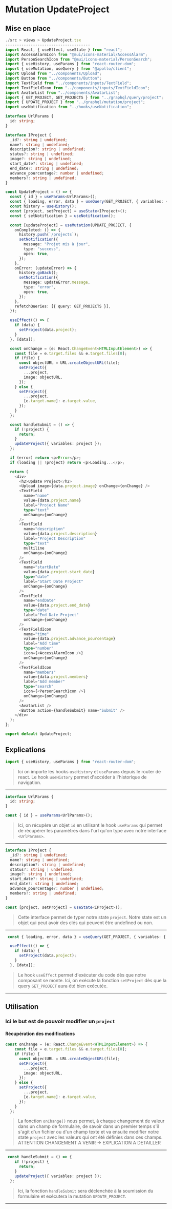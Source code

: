# Mutation UpdateProject

## Mise en place

```typescript
./src > views > UpdateProject.tsx
-------------------------------------
import React, { useEffect, useState } from "react";
import AccessAlarmIcon from "@mui/icons-material/AccessAlarm";
import PersonSearchIcon from "@mui/icons-material/PersonSearch";
import { useHistory, useParams } from "react-router-dom";
import { useMutation, useQuery } from "@apollo/client";
import Upload from "../components/Upload";
import Button from "../components/Button";
import TextField from "../components/inputs/TextField";
import TextFieldIcon from "../components/inputs/TextFieldIcon";
import AvatarList from "../components/AvatarList";
import { GET_PROJECT, GET_PROJECTS } from "../graphql/query/project";
import { UPDATE_PROJECT } from "../graphql/mutation/project";
import useNotification from "../hooks/useNotification";

interface UrlParams {
  id: string;
}

interface IProject {
  _id?: string | undefined;
  name?: string | undefined;
  description?: string | undefined;
  status?: string | undefined;
  image?: string | undefined;
  start_date?: string | undefined;
  end_date?: string | undefined;
  advance_pourcentage?: number | undefined;
  members?: string | undefined;
}

const UpdateProject = () => {
  const { id } = useParams<UrlParams>();
  const { loading, error, data } = useQuery(GET_PROJECT, { variables: { id } });
  const history = useHistory();
  const [project, setProject] = useState<IProject>();
  const { setNotification } = useNotification();

  const [updateProject] = useMutation(UPDATE_PROJECT, {
    onCompleted: () => {
      history.push(`/projects`);
      setNotification({
        message: "Projet mis à jour",
        type: "success",
        open: true,
      });
    },
    onError: (updateError) => {
      history.goBack();
      setNotification({
        message: updateError.message,
        type: "error",
        open: true,
      });
    },
    refetchQueries: [{ query: GET_PROJECTS }],
  });

  useEffect(() => {
    if (data) {
      setProject(data.project);
    }
  }, [data]);

  const onChange = (e: React.ChangeEvent<HTMLInputElement>) => {
    const file = e.target.files && e.target.files[0];
    if (file) {
      const objectURL = URL.createObjectURL(file);
      setProject({
        ...project,
        image: objectURL,
      });
    } else {
      setProject({
        ...project,
        [e.target.name]: e.target.value,
      });
    }
  };

  const handleSubmit = () => {
    if (!project) {
      return;
    }
    updateProject({ variables: project });
  };

  if (error) return <p>Error</p>;
  if (loading || !project) return <p>Loading...</p>;

  return (
    <div>
      <h2>Update Project</h2>
      <Upload image={data.project.image} onChange={onChange} />
      <TextField
        name="name"
        value={data.project.name}
        label="Project Name"
        type="text"
        onChange={onChange}
      />
      <TextField
        name="description"
        value={data.project.description}
        label="Project Description"
        type="text"
        multiline
        onChange={onChange}
      />
      <TextField
        name="startDate"
        value={data.project.start_date}
        type="date"
        label="Start Date Project"
        onChange={onChange}
      />
      <TextField
        name="endDate"
        value={data.project.end_date}
        type="date"
        label="End Date Project"
        onChange={onChange}
      />
      <TextFieldIcon
        name="time"
        value={data.project.advance_pourcentage}
        label="Add time"
        type="number"
        icon={<AccessAlarmIcon />}
        onChange={onChange}
      />
      <TextFieldIcon
        name="members"
        value={data.project.members}
        label="Add member"
        type="search"
        icon={<PersonSearchIcon />}
        onChange={onChange}
      />
      <AvatarList />
      <Button action={handleSubmit} name="Submit" />
    </div>
  );
};

export default UpdateProject;
```


## Explications

```typescript
import { useHistory, useParams } from "react-router-dom";
```
>Ici on importe les hooks `useHistory` et `useParams` depuis le router de react. 
>Le hook `useHistory` permet d'accéder à l'historique de navigation. 
_________________

```typescript
interface UrlParams {
  id: string;
}

const { id } = useParams<UrlParams>();
```
>Ici, on récupère un objet `id` en utilisant le hook `useParams` qui permet de récupérer les paramètres dans l'url qu'on type avec notre interface `<UrlParams>`.
_________________

```typescript
interface IProject {
  _id?: string | undefined;
  name?: string | undefined;
  description?: string | undefined;
  status?: string | undefined;
  image?: string | undefined;
  start_date?: string | undefined;
  end_date?: string | undefined;
  advance_pourcentage?: number | undefined;
  members?: string | undefined;
}

const [project, setProject] = useState<IProject>();

```
>Cette interface permet de typer notre state `project`. Notre state est un objet qui peut avoir des clés qui peuvent être undefined ou non.
_________________


```typescript
 const { loading, error, data } = useQuery(GET_PROJECT, { variables: { id } });

  useEffect(() => {
    if (data) {
      setProject(data.project);
    }
  }, [data]);
```
>Le hook `useEffect` permet d'exécuter du code dès que notre composant se monte. Ici, on exécute la fonction `setProject` dès que la query `GET_PROJECT` aura été bien exécutée.
_________________


## Utilisation

### Ici le but est de pouvoir modifier un `project`

#### Récupération des modifications


```typescript
const onChange = (e: React.ChangeEvent<HTMLInputElement>) => {
    const file = e.target.files && e.target.files[0];
    if (file) {
      const objectURL = URL.createObjectURL(file);
      setProject({
        ...project,
        image: objectURL,
      });
    } else {
      setProject({
        ...project,
        [e.target.name]: e.target.value,
      });
    }
  };
```

>La fonction `onChange()` nous permet, à chaque changement de valeur dans un champ de formulaire, de savoir dans un premier temps s'il s'agit d'un fichier ou d'un champ texte et va ensuite modifier notre state `project` avec les valeurs qui ont été définies dans ces champs.
>ATTENTION CHANGEMENT A VENIR -> EXPLICATION A DETAILLER
_________________
```typescript
 const handleSubmit = () => {
    if (!project) {
      return;
    }
    updateProject({ variables: project });
  };
```
>Ici, la fonction `handleSubmit` sera déclenchée à la soumission du formulaire et exécutera la mutation `UPDATE_PROJECT`.
_________________


